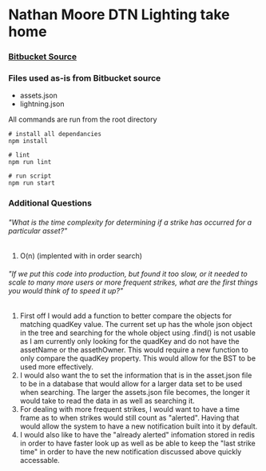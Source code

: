 # Nathan Moore DTN Lighting take home
 
### [Bitbucket Source](https://bitbucket.org/dtnse/lightning-alert/src/master/)

### Files used as-is from Bitbucket source
* assets.json
* lightning.json

All commands are run from the root directory
```
# install all dependancies
npm install

# lint
npm run lint

# run script
npm run start
```

### Additional Questions
###### "What is the time complexity for determining if a strike has occurred for a particular asset?"
1. O(n) (implented with in order search)
###### "If we put this code into production, but found it too slow, or it needed to scale to many more users or more frequent strikes, what are the first things you would think of to speed it up?"
1. First off I would add a function to better compare the objects for matching quadKey value. 
The current set up has the whole json object in the tree and searching for the whole object using .find() is not usable as I am currently only looking for the quadKey and do not have the assetName or the assethOwner. 
This would require a new function to only compare the quadKey property. 
This would allow for the BST to be used more effectively. 
2. I would also want the to set the information that is in the asset.json file to be in a database that would allow for a larger data set to be used when searching. 
The larger the assets.json file becomes, the longer it would take to read the data in as well as searching it. 
3. For dealing with more frequent strikes, I would want to have a time frame as to when strikes would still count as "alerted".
Having that would allow the system to have a new notification built into it by default. 
4. I would also like to have the "already alerted" infomation stored in redis in order to have faster look up as well as be able to keep the "last strike time" in order to have the new notification discussed above quickly accessable. 
        